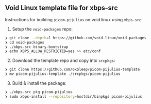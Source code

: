 ## Void Linux template file for xbps-src

Instructions for building `picom-pijulius` on void linux using `xbps-src`:

1. Setup the `void-packages` repo:

```sh
❯ git clone --depth=1 https://github.com/void-linux/void-packages
❯ cd void-packages
❯ ./xbps-src binary-bootstrap
❯ echo XBPS_ALLOW_RESTRICTED=yes >> etc/conf
```

2. Download the template repo and copy into `srcpkgs`:

```sh
❯ git clone https://github.com/oxSleep/picom-pijulius-template
❯ mv picom-pijulius-template ./srcpkgs/picom-pijulius
```

3. Build & install the package:

```sh
❯ ./xbps-src pkg picom-pijulius
❯ sudo xbps-install --repository=hostdir/binpkgs picom-pijulius 
```
